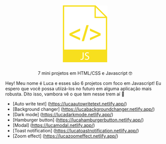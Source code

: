 <h1 align="center">  <img src="./img/logo.svg" alt="logo" title="Javascript"> </h1>
<p align="center"> 7 mini projetos em HTML/CSS e Javascript 🤓</p>

Hey! Meu nome é Luca e esses são 6 projetos com foco em Javascript! Eu espero que você possa utiizá-los no futuro em alguma aplicação mais robusta. 
Dito isso, vambora vê o que tem nesse trem aí 🤠

* [Auto write text] (https://lucaautowritetext.netlify.app/)
* [Background changer] (https://lucabackgroundchanger.netlify.app/)
* [Dark mode] (https://lucadarkmode.netlify.app/)
* [Hamburger button] (https://lucahamburgerbutton.netlify.app/)
* [Modal] (https://lucamodal.netlify.app/)
* [Toast notification] (https://lucatoastnotification.netlify.app/)
* [Zoom effect] (https://lucazoomeffect.netlify.app/)
